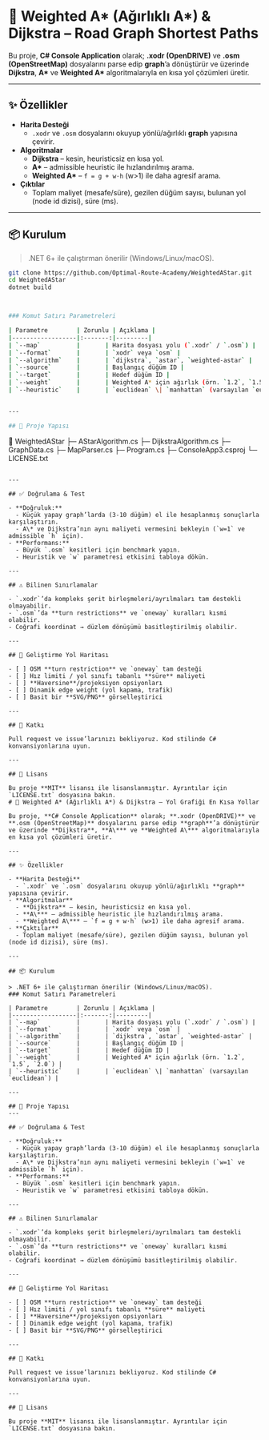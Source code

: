 ﻿# 🚗 Weighted A* (Ağırlıklı A*) & Dijkstra – Road Graph Shortest Paths

Bu proje, **C# Console Application** olarak; **.xodr (OpenDRIVE)** ve **.osm (OpenStreetMap)** dosyalarını parse edip **graph**’a dönüştürür ve üzerinde **Dijkstra**, **A\*** ve **Weighted A\*** algoritmalarıyla en kısa yol çözümleri üretir.

---

## ✨ Özellikler

- **Harita Desteği**
  - `.xodr` ve `.osm` dosyalarını okuyup yönlü/ağırlıklı **graph** yapısına çevirir.
- **Algoritmalar**
  - **Dijkstra** – kesin, heuristicsiz en kısa yol.
  - **A\*** – admissible heuristic ile hızlandırılmış arama.
  - **Weighted A\*** – `f = g + w·h` (w>1) ile daha agresif arama.
- **Çıktılar**
  - Toplam maliyet (mesafe/süre), gezilen düğüm sayısı, bulunan yol (node id dizisi), süre (ms).

---

## 📦 Kurulum

> .NET 6+ ile çalıştırman önerilir (Windows/Linux/macOS).  

```bash
git clone https://github.com/Optimal-Route-Academy/WeightedAStar.git
cd WeightedAStar
dotnet build



### Komut Satırı Parametreleri

| Parametre        | Zorunlu | Açıklama |
|------------------|:-------:|---------|
| `--map`          |       | Harita dosyası yolu (`.xodr` / `.osm`) |
| `--format`       |       | `xodr` veya `osm` |
| `--algorithm`    |       | `dijkstra`, `astar`, `weighted-astar` |
| `--source`       |       | Başlangıç düğüm ID |
| `--target`       |       | Hedef düğüm ID |
| `--weight`       |       | Weighted A* için ağırlık (örn. `1.2`, `1.5`, `2.0`) |
| `--heuristic`    |       | `euclidean` \| `manhattan` (varsayılan `euclidean`) |


---

## 📂 Proje Yapısı

```
📁 WeightedAStar
 ├─ AStarAlgorithm.cs
 ├─ DijkstraAlgorithm.cs
 ├─ GraphData.cs
 ├─ MapParser.cs
 ├─ Program.cs
 ├─ ConsoleApp3.csproj
 └─ LICENSE.txt
```

---

## ✅ Doğrulama & Test

- **Doğruluk:**
  - Küçük yapay graph’larda (3-10 düğüm) el ile hesaplanmış sonuçlarla karşılaştırın.
  - A\* ve Dijkstra’nın aynı maliyeti vermesini bekleyin (`w=1` ve admissible `h` için).
- **Performans:**
  - Büyük `.osm` kesitleri için benchmark yapın.
  - Heuristik ve `w` parametresi etkisini tabloya dökün.

---

## ⚠️ Bilinen Sınırlamalar

- `.xodr`’da kompleks şerit birleşmeleri/ayrılmaları tam destekli olmayabilir.
- `.osm`’da **turn restrictions** ve `oneway` kuralları kısmi olabilir.
- Coğrafi koordinat → düzlem dönüşümü basitleştirilmiş olabilir.

---

## 🧩 Geliştirme Yol Haritası

- [ ] OSM **turn restriction** ve `oneway` tam desteği
- [ ] Hız limiti / yol sınıfı tabanlı **süre** maliyeti
- [ ] **Haversine**/projeksiyon opsiyonları
- [ ] Dinamik edge weight (yol kapama, trafik)
- [ ] Basit bir **SVG/PNG** görselleştirici

---

## 🤝 Katkı

Pull request ve issue’larınızı bekliyoruz. Kod stilinde C# konvansiyonlarına uyun.

---

## 📄 Lisans

Bu proje **MIT** lisansı ile lisanslanmıştır. Ayrıntılar için `LICENSE.txt` dosyasına bakın.
# 🚗 Weighted A* (Ağırlıklı A*) & Dijkstra – Yol Grafiği En Kısa Yollar

Bu proje, **C# Console Application** olarak; **.xodr (OpenDRIVE)** ve **.osm (OpenStreetMap)** dosyalarını parse edip **graph**’a dönüştürür ve üzerinde **Dijkstra**, **A\*** ve **Weighted A\*** algoritmalarıyla en kısa yol çözümleri üretir.

---

## ✨ Özellikler

- **Harita Desteği**
  - `.xodr` ve `.osm` dosyalarını okuyup yönlü/ağırlıklı **graph** yapısına çevirir.
- **Algoritmalar**
  - **Dijkstra** – kesin, heuristicsiz en kısa yol.
  - **A\*** – admissible heuristic ile hızlandırılmış arama.
  - **Weighted A\*** – `f = g + w·h` (w>1) ile daha agresif arama.
- **Çıktılar**
  - Toplam maliyet (mesafe/süre), gezilen düğüm sayısı, bulunan yol (node id dizisi), süre (ms).

---

## 📦 Kurulum

> .NET 6+ ile çalıştırman önerilir (Windows/Linux/macOS).
### Komut Satırı Parametreleri

| Parametre        | Zorunlu | Açıklama |
|------------------|:-------:|---------|
| `--map`          |       | Harita dosyası yolu (`.xodr` / `.osm`) |
| `--format`       |       | `xodr` veya `osm` |
| `--algorithm`    |       | `dijkstra`, `astar`, `weighted-astar` |
| `--source`       |       | Başlangıç düğüm ID |
| `--target`       |       | Hedef düğüm ID |
| `--weight`       |       | Weighted A* için ağırlık (örn. `1.2`, `1.5`, `2.0`) |
| `--heuristic`    |       | `euclidean` \| `manhattan` (varsayılan `euclidean`) |

---

## 📂 Proje Yapısı
---

## ✅ Doğrulama & Test

- **Doğruluk:**
  - Küçük yapay graph’larda (3-10 düğüm) el ile hesaplanmış sonuçlarla karşılaştırın.
  - A\* ve Dijkstra’nın aynı maliyeti vermesini bekleyin (`w=1` ve admissible `h` için).
- **Performans:**
  - Büyük `.osm` kesitleri için benchmark yapın.
  - Heuristik ve `w` parametresi etkisini tabloya dökün.

---

## ⚠️ Bilinen Sınırlamalar

- `.xodr`’da kompleks şerit birleşmeleri/ayrılmaları tam destekli olmayabilir.
- `.osm`’da **turn restrictions** ve `oneway` kuralları kısmi olabilir.
- Coğrafi koordinat → düzlem dönüşümü basitleştirilmiş olabilir.

---

## 🧩 Geliştirme Yol Haritası

- [ ] OSM **turn restriction** ve `oneway` tam desteği
- [ ] Hız limiti / yol sınıfı tabanlı **süre** maliyeti
- [ ] **Haversine**/projeksiyon opsiyonları
- [ ] Dinamik edge weight (yol kapama, trafik)
- [ ] Basit bir **SVG/PNG** görselleştirici

---

## 🤝 Katkı

Pull request ve issue’larınızı bekliyoruz. Kod stilinde C# konvansiyonlarına uyun.

---

## 📄 Lisans

Bu proje **MIT** lisansı ile lisanslanmıştır. Ayrıntılar için `LICENSE.txt` dosyasına bakın.

